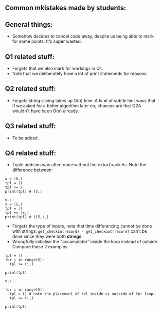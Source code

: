 ## Common mkistakes made by students:
## General things:
* Somehow decides to cancel code away, despite us being able to mark for some points. It's super wasted.

## Q1 related stuff:
* Forgets that we also mark for workings in Q1.
* Note that we deliberately have a lot of print statements for reasons.

## Q2 related stuff:
* Forgets string slicing takes up O(n) time. A kind of subtle hint wass that if we asked for a better algorithm later on, chances are that Q2A wouldn't have been O(n) already.

## Q3 related stuff:
* To be added.

## Q4 related stuff:
* Tuple addition was often done without the extra brackets. Note the difference between:
```
x = (5,)
tpl = ()
tpl += x
print(tpl) # (5,)

v.s 
x = (5,)
tpl = ()
tpl += (x,)
print(tpl) # ((5,),)
```
* Forgets the type of inputs, note that time differencing cannot be done with strings: `get_checkin(record) - get_checkout(record)` can't be done since they were both **strings**.
* Wrongfully initialise the "accumulator" inside the loop instead of outside. Compare these 2 examples:
```
tpl = ()
for i in range(5):
  tpl += (i,)
  
print(tpl)

v.s 

for i in range(5):
  tpl = () # note the placement of tpl inside vs outside of for loop.
  tpl += (i,) 
  
print(tpl)
